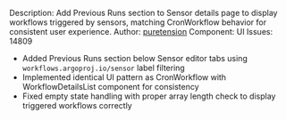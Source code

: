 <!-- Required: All of these fields are required, including at least one issue -->

Description: Add Previous Runs section to Sensor details page to display workflows triggered by sensors, matching CronWorkflow behavior for consistent user experience.
Author: [puretension](https://github.com/puretension)
Component: UI
Issues: 14809

<!--
Optional
Additional details about the feature written in markdown, aimed at users who want to learn about it
* Explain when you would want to use the feature
* Include code examples if applicable
  * Provide working examples
  * Format code using back-ticks
* Use Kubernetes style
* One sentence per line of markdown
-->

- Added Previous Runs section below Sensor editor tabs using `workflows.argoproj.io/sensor` label filtering
- Implemented identical UI pattern as CronWorkflow with WorkflowDetailsList component for consistency
- Fixed empty state handling with proper array length check to display triggered workflows correctly

